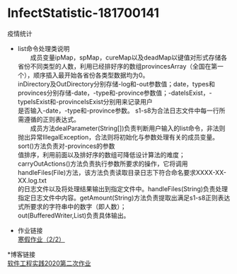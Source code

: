 # InfectStatistic-181700141
疫情统计

* list命令处理类说明  
&emsp;&emsp;成员变量ipMap，spMap，cureMap以及deadMap以键值对形式存储各省份不同类型的人数，利用已经排好序的数组provincesArray（全国在第一个），顺序插入最开始各省份各类型数据均为0。  
inDirectory及OutDirectory分别存储-log和-out参数值；date，types和provinces分别存储-date，-type和-province参数值；-dateIsExist，-typeIsExist和-provinceIsExist分别用来记录用户  
是否输入-date，-type和-province参数。 s1-s8为合法日志文件中每一行所需遵循的正则表达式。  
&emsp;&emsp;成员方法dealParameter(String[])负责判断用户输入的list命令，非法则抛出异常IllegalException，合法则将初始化与参数处理有关的成员变量。sort()方法负责对-provinces的参数  
值排序，利用前面以及排好序的数组可降低设计算法的难度；carryOutActions()方法负责执行参数所要求的操作，它将调用handleFiles(File)方法，该方法负责读取目录日志下符合命名要求XXXX-XX-XX.log.txt  
的日志文件以及将处理结果输出到指定文件中。handleFiles(String)负责处理指定日志文件中内容。getAmount(String)方法负责提取出满足s1-s8正则表达式所要求的字符串中的数字（即人数）；  
out(BufferedWriter,List)负责具体输出。  

* 作业链接  
[寒假作业（2/2）](https://edu.cnblogs.com/campus/fzu/2020SpringW/homework/10281)

*博客链接  
[软件工程实践2020第二次作业](https://www.cnblogs.com/duolaam/p/12323385.html)
